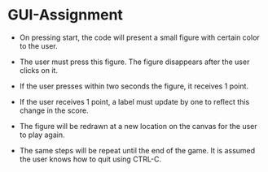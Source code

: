 # GUI-Assignment
- On pressing start, the code will present a small figure with certain color to the user.

- The user must press this figure. The figure disappears after the user clicks on it.

- If the user presses within two seconds the figure, it receives 1 point.

- If the user receives 1 point, a label must update by one to reflect this change in the score.

- The figure will be redrawn at a new location on the canvas for the user to play again.

- The same steps will be repeat until the end of the game.
It is assumed the user knows how to quit using CTRL-C.

